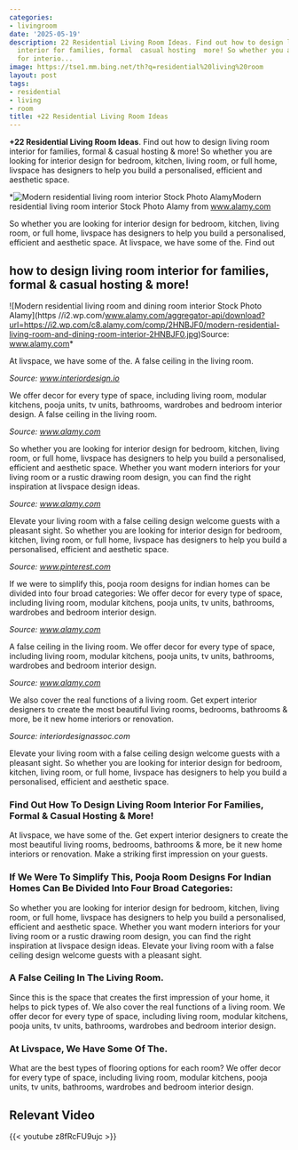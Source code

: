 ```yaml
---
categories:
- livingroom
date: '2025-05-19'
description: 22 Residential Living Room Ideas. Find out how to design living room
  interior for families, formal  casual hosting  more! So whether you are looking
  for interio...
image: https://tse1.mm.bing.net/th?q=residential%20living%20room
layout: post
tags:
- residential
- living
- room
title: +22 Residential Living Room Ideas
---
```


**+22 Residential Living Room Ideas**. Find out how to design living room interior for families, formal & casual hosting & more! So whether you are looking for interior design for bedroom, kitchen, living room, or full home, livspace has designers to help you build a personalised, efficient and aesthetic space.

*![Modern residential living room interior Stock Photo Alamy](https://i2.wp.com/c8.alamy.com/comp/2J6JPN4/modern-residential-living-room-interior-2J6JPN4.jpg)Modern residential living room interior Stock Photo Alamy from www.alamy.com

So whether you are looking for interior design for bedroom, kitchen, living room, or full home, livspace has designers to help you build a personalised, efficient and aesthetic space. At livspace, we have some of the. Find out

## how to design living room interior for families, formal & casual hosting & more!

![Modern residential living room and dining room interior Stock Photo Alamy](https //i2.wp.com/www.alamy.com/aggregator-api/download?url=https://i2.wp.com/c8.alamy.com/comp/2HNBJF0/modern-residential-living-room-and-dining-room-interior-2HNBJF0.jpg)Source: www.alamy.com*

At livspace, we have some of the. A false ceiling in the living room.

*Source: www.interiordesign.io*

We offer decor for every type of space, including living room, modular kitchens, pooja units, tv units, bathrooms, wardrobes and bedroom interior design. A false ceiling in the living room.

*Source: www.alamy.com*

So whether you are looking for interior design for bedroom, kitchen, living room, or full home, livspace has designers to help you build a personalised, efficient and aesthetic space. Whether you want modern interiors for your living room or a rustic drawing room design, you can find the right inspiration at livspace design ideas.

*Source: www.alamy.com*

Elevate your living room with a false ceiling design welcome guests with a pleasant sight. So whether you are looking for interior design for bedroom, kitchen, living room, or full home, livspace has designers to help you build a personalised, efficient and aesthetic space.

*Source: www.pinterest.com*

If we were to simplify this, pooja room designs for indian homes can be divided into four broad categories: We offer decor for every type of space, including living room, modular kitchens, pooja units, tv units, bathrooms, wardrobes and bedroom interior design.

*Source: www.alamy.com*

A false ceiling in the living room. We offer decor for every type of space, including living room, modular kitchens, pooja units, tv units, bathrooms, wardrobes and bedroom interior design.

*Source: www.alamy.com*

We also cover the real functions of a living room. Get expert interior designers to create the most beautiful living rooms, bedrooms, bathrooms & more, be it new home interiors or renovation.

*Source: interiordesignassoc.com*

Elevate your living room with a false ceiling design welcome guests with a pleasant sight. So whether you are looking for interior design for bedroom, kitchen, living room, or full home, livspace has designers to help you build a personalised, efficient and aesthetic space.

### Find Out How To Design Living Room Interior For Families, Formal & Casual Hosting & More!

At livspace, we have some of the. Get expert interior designers to create the most beautiful living rooms, bedrooms, bathrooms & more, be it new home interiors or renovation. Make a striking first impression on your guests.

### If We Were To Simplify This, Pooja Room Designs For Indian Homes Can Be Divided Into Four Broad Categories:

So whether you are looking for interior design for bedroom, kitchen, living room, or full home, livspace has designers to help you build a personalised, efficient and aesthetic space. Whether you want modern interiors for your living room or a rustic drawing room design, you can find the right inspiration at livspace design ideas. Elevate your living room with a false ceiling design welcome guests with a pleasant sight.

### A False Ceiling In The Living Room.

Since this is the space that creates the first impression of your home, it helps to pick types of. We also cover the real functions of a living room. We offer decor for every type of space, including living room, modular kitchens, pooja units, tv units, bathrooms, wardrobes and bedroom interior design.

### At Livspace, We Have Some Of The.

What are the best types of flooring options for each room? We offer decor for every type of space, including living room, modular kitchens, pooja units, tv units, bathrooms, wardrobes and bedroom interior design.

## Relevant Video

{{< youtube z8fRcFU9ujc >}}